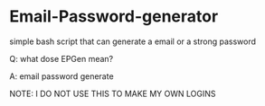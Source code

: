 # Email-Password-generator
simple bash script that can generate a email or a strong password

Q: what dose EPGen mean?

A: email password generate

NOTE: I DO NOT USE THIS TO MAKE MY OWN LOGINS
